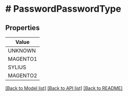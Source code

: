 # # PasswordPasswordType


## Properties 



| Value |
------------ | 
UNKNOWN|&quot;PASSWORD_TYPE_UNKNOWN&quot;
MAGENTO1|&quot;PASSWORD_TYPE_MAGENTO1&quot;
SYLIUS|&quot;PASSWORD_TYPE_SYLIUS&quot;
MAGENTO2|&quot;PASSWORD_TYPE_MAGENTO2&quot;

[[Back to Model list]](../../README.md#models) [[Back to API list]](../../README.md#endpoints) [[Back to README]](../../README.md)

